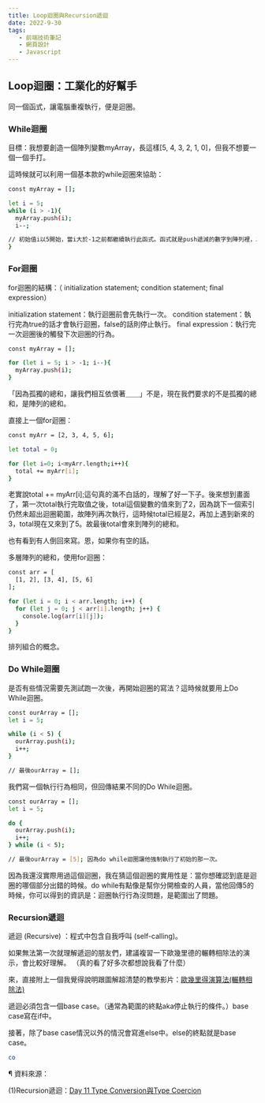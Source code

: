 ```yaml
---
title: Loop迴圈與Recursion遞迴
date: 2022-9-30
tags: 
   - 前端技術筆記
   - 網頁設計
   - Javascript
---
```


## Loop迴圈：工業化的好幫手

同一個函式，讓電腦重複執行，便是迴圈。

### While迴圈

目標：我想要創造一個陣列變數myArray，長這樣[5, 4, 3, 2, 1, 0]，但我不想要一個一個手打。

這時候就可以利用一個基本款的while迴圈來協助：

``` bash
const myArray = [];

let i = 5;
while (i > -1){
  myArray.push(i);
  i--;

// 初始值i以5開始，當i大於-1之前都繼續執行此函式。函式就是push遞減的數字到陣列裡，以5開始，遇到0（大於-1）的時候結束這個迴圈。
}
```

### For迴圈

for迴圈的結構：（ initialization statement; condition statement; final expression）

initialization statement：執行迴圈前會先執行一次。
condition statement：執行完為true的話才會執行迴圈，false的話則停止執行。
final expression：執行完一次迴圈後的觸發下次迴圈的行為。

``` bash
const myArray = [];

for (let i = 5; i > -1; i--){
  myArray.push(i);
}
```

「因為孤獨的總和，讓我們相互依偎著＿＿」不是，現在我們要求的不是孤獨的總和，是陣列的總和。

直接上一個for迴圈：

``` bash
const myArr = [2, 3, 4, 5, 6];

let total = 0;

for (let i=0; i<myArr.length;i++){
  total += myArr[i];
}
```
老實說total += myArr[i];這句真的滿不白話的，理解了好一下子。後來想到畫面了，第一次total執行完取值之後，total這個變數的值來到了2，因為跳下一個索引仍然未超出迴圈範圍，故陣列再次執行，這時候total已經是2，再加上遇到新來的3，total現在又來到了5。故最後total會來到陣列的總和。

也有看到有人倒回來寫。恩，如果你有空的話。

多層陣列的總和，使用for迴圈：

``` bash
const arr = [
  [1, 2], [3, 4], [5, 6]
];

for (let i = 0; i < arr.length; i++) {
  for (let j = 0; j < arr[i].length; j++) {
    console.log(arr[i][j]);
  }
}
```
排列組合的概念。

### Do While迴圈

是否有些情況需要先測試跑一次後，再開始迴圈的寫法？這時候就要用上Do While迴圈。

``` bash
const ourArray = []; 
let i = 5;

while (i < 5) {
  ourArray.push(i);
  i++;
}

// 最後ourArray = []; 
```
我們寫一個執行行為相同，但回傳結果不同的Do While迴圈。

``` bash
const ourArray = []; 
let i = 5;

do {
  ourArray.push(i);
  i++;
} while (i < 5);

// 最後ourArray = [5]; 因為do while迴圈讓他強制執行了初始的那一次。
```
因為我還沒實際用過這個迴圈，我在猜這個迴圈的實用性是：當你想確認到底是迴圈的哪個部分出錯的時候。do while有點像是幫你分開檢查的人員，當他回傳5的時候，你可以得到的資訊是：迴圈執行行為沒問題，是範圍出了問題。

### Recursion遞迴

遞迴 (Recursive) ：程式中包含自我呼叫 (self-calling)。

如果無法第一次就理解遞迴的朋友們，建議複習一下歐幾里德的輾轉相除法的演示，會比較好理解。
（真的看了好多次都想說我看了什麼）

來，直接附上一個我覺得說明跟圖解超清楚的教學影片：[歐幾里得演算法(輾轉相除法)](https://www.youtube.com/watch?v=fGesPF3QA1U&ab_channel=Stepp%E5%AD%B8%E9%99%A2)

遞迴必須包含一個base case。（通常為範圍的終點aka停止執行的條件。）base case寫在if中。

接著，除了base case情況以外的情況會寫進else中。else的終點就是base case。

``` bash
co
```


¶ 資料來源：

(1)Recursion遞迴：[Day 11 Type Conversion與Type Coercion](https://ithelp.ithome.com.tw/articles/10289379?sc=iThelpR)